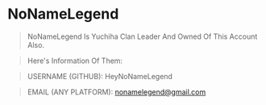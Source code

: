 # NoNameLegend 
>
>NoNameLegend Is Yuchiha Clan Leader
>And Owned Of
>This Account Also.

>Here's Information Of Them:

> USERNAME (GITHUB):
> HeyNoNameLegend

> EMAIL (ANY PLATFORM):
> nonamelegend@gmail.com
